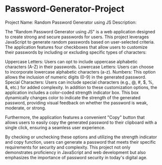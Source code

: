 # Password-Generator-Project

Project Name: Random Password Generator using JS
Description:

The "Random Password Generator using JS" is a web application designed to create strong and secure passwords for users. This project leverages JavaScript to generate random passwords based on user-selected criteria. The application features four checkboxes that allow users to customize their passwords by including or excluding specific types of characters:

Uppercase Letters: Users can opt to include uppercase alphabetic characters (A-Z) in their passwords.
Lowercase Letters: Users can choose to incorporate lowercase alphabetic characters (a-z).
Numbers: This option allows the inclusion of numeric digits (0-9) in the generated password.
Special Characters: Users can include special characters (e.g., @, #, $, %, &, etc.) for added complexity.
In addition to these customization options, the application includes a color-coded strength indicator box. This box dynamically changes color to indicate the strength of the generated password, providing visual feedback on whether the password is weak, moderate, or strong.

Furthermore, the application features a convenient "Copy" button that allows users to easily copy the generated password to their clipboard with a single click, ensuring a seamless user experience.

By checking or unchecking these options and utilizing the strength indicator and copy function, users can generate a password that meets their specific requirements for security and complexity. This project not only demonstrates proficiency in JavaScript and web development but also emphasizes the importance of password security in today's digital age.
